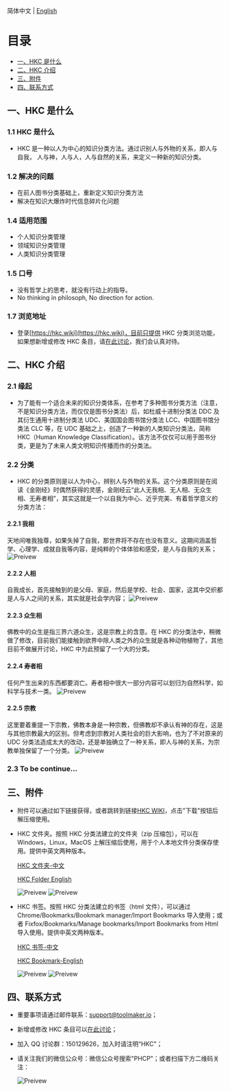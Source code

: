 简体中文 | [English](./README.english.md)

# 目录

- [一、HKC 是什么](#1)
- [二、HKC 介绍](#2)
- [三、附件](#3)
- [四、联系方式](#4)

## <h2 id="1">一、HKC 是什么</h2>

### 1.1 HKC 是什么

- HKC 是一种以人为中心的知识分类方法。通过识别人与外物的关系，即人与自我， 人与神，人与人，人与自然的关系，来定义一种新的知识分类。

### 1.2 解决的问题

- 在前人图书分类基础上，重新定义知识分类方法
- 解决在知识大爆炸时代信息碎片化问题

### 1.4 适用范围

- 个人知识分类管理
- 领域知识分类管理
- 人类知识分类管理

### 1.5 口号

- 没有哲学上的思考，就没有行动上的指导。
- No thinking in philosoph, No direction for action.

### 1.7 浏览地址

- 登录[https://hkc.wiki](https://hkc.wiki)，目前只提供 HKC 分类浏览功能，如果想新增或修改 HKC 条目，请[在此讨论](https://github.com/phcp-tech/hkc/issues)，我们会认真对待。

## <h2 id="2">二、HKC 介绍</h2>

### 2.1 缘起

- 为了能有一个适合未来的知识分类体系，在参考了多种图书分类方法（注意，不是知识分类方法，而仅仅是图书分类法）后，如杜威十进制分类法 DDC 及其衍生通用十进制分类法 UDC、美国国会图书馆分类法 LCC、中国图书馆分类法 CLC 等，在 UDC 基础之上，创造了一种新的人类知识分类法，简称 HKC（Human Knowledge Classification）。该方法不仅仅可以用于图书分类，更是为了未来人类文明知识传播而作的分类法。

### 2.2 分类

- HKC 的分类原则是以人为中心，辨别人与外物的关系。这个分类原则是在阅读《金刚经》时偶然获得的灵感，金刚经云“此人无我相、无人相、无众生相、无寿者相”，其实这就是一个以自我为中心、近乎完美、有着哲学意义的分类方法：

#### 2.2.1 我相

天地间唯我独尊，如果失掉了自我，那世界将不存在也没有意义。这期间涵盖哲学、心理学、成就自我等内容，是纯粹的个体体验和感受，是人与自我的关系；
![Preivew](docs/images/h1.png)

#### 2.2.2 人相

自我成长，首先接触到的是父母、家庭，然后是学校、社会、国家，这其中交织都是人与人之间的关系，其实就是社会学内容；
![Preivew](docs/images/h3.png)

#### 2.2.3 众生相

佛教中的众生是指三界六道众生，这是宗教上的含意。在 HKC 的分类法中，稍微做了修改，目前我们能接触到欲界中除人类之外的众生就是各种动物植物了，其他目前不做展开讨论，HKC 中为此预留了一个大的分类。

#### 2.2.4 寿者相

任何产生出来的东西都要消亡。寿者相中很大一部分内容可以划归为自然科学，如科学与技术一类。
![Preivew](docs/images/h4.png)

#### 2.2.5 宗教

这里要着重提一下宗教，佛教本身是一种宗教，但佛教却不承认有神的存在，这是与其他宗教最大的区别。但考虑到宗教对人类社会的巨大影响，也为了不对原来的 UDC 分类法造成太大的改动，还是单独确立了一种关系，即人与神的关系，为宗教单独保留了一个分类。
![Preivew](docs/images/h2.png)

### 2.3 To be continue...

## <h2 id="3">三、附件</h2>

- 附件可以通过如下链接获得，或者跳转到链接[HKC WIKI](https://hkc.wiki)，点击"下载"按钮后解压缩使用。

- HKC 文件夹。按照 HKC 分类法建立的文件夹（zip 压缩包），可以在 Windows，Linux，MacOS 上解压缩后使用，用于个人本地文件分类保存使用。提供中英文两种版本。

  <a href="attachments/hkc-folder-zh.zip" target="_blank">HKC 文件夹-中文</a>

  <a href="attachments/hkc-folder-en.zip" target="_blank">HKC Folder English</a>

  ![Preivew](docs/images/hkc-folder-zh.png)
  ![Preivew](docs/images/hkc-folder-en.png)

- HKC 书签。按照 HKC 分类法建立的书签（html 文件），可以通过 Chrome/Bookmarks/Bookmark manager/Import Bookmarks 导入使用；或者 Fixfox/Bookmarks/Manage bookmarks/Import Bookmarks from Html 导入使用。提供中英文两种版本。

  <a href="attachments/hkc-bookmark-zh.zip" target="_blank">HKC 书签-中文</a>

  <a href="attachments/hkc-bookmark-en.zip" target="_blank">HKC Bookmark-English</a>

  ![Preivew](docs/images/hkc-bookmark-zh.png)
  ![Preivew](docs/images/hkc-bookmark-en.png)

## <h2 id="4">四、联系方式</h2>

- 重要事项请通过邮件联系：support@toolmaker.io；
- 新增或修改 HKC 条目可以[在此讨论](https://github.com/phcp-tech/hkc/issues)；
- 加入 QQ 讨论群：150129626，加入时请注明“HKC”；
- 请关注我们的微信公众号：微信公众号搜索"PHCP"；或者扫描下方二维码关注：

  ![Preivew](https://mp.weixin.qq.com/mp/qrcode?scene=10000004&size=144&__biz=Mzg4NDA2NTQxOA==&mid=100000004&idx=1&sn=6df5d3671cb2b4034ee0dda49962519f&send_time=1545721051)
